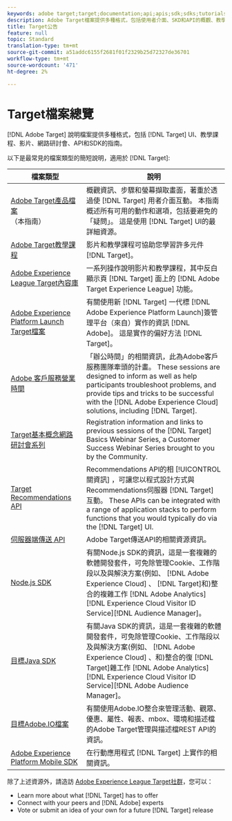 ```yaml
---
keywords: adobe target;target;documentation;api;apis;sdk;sdks;tutorials;doc;documentation
description: Adobe Target檔案提供多種格式，包括使用者介面、SKD和API的概觀、教學課程和指南。
title: Target公告
feature: null
topic: Standard
translation-type: tm+mt
source-git-commit: a51addc6155f2681f01f2329b25d72327de36701
workflow-type: tm+mt
source-wordcount: '471'
ht-degree: 2%

---
```



# Target檔案總覽

[!DNL Adobe Target] 說明檔案提供多種格式，包括 [!DNL Target] UI、教學課程、影片、網路研討會、API和SDK的指南。

以下是最常見的檔案類型的簡短說明，適用於 [!DNL Target]:

| 檔案類型 | 說明 |
| --- | --- |
| [Adobe Target產品檔案](/help/target-home.md)<br>（本指南） | 概觀資訊、步驟和螢幕擷取畫面，著重於透過使 [!DNL Target] 用者介面互動。 本指南概述所有可用的動作和選項，包括要避免的「疑問」。 這是使用 [!DNL Target] UI的最詳細資源。 |
| [Adobe Target教學課程](https://docs.adobe.com/content/help/en/target-learn/tutorials/overview.html) | 影片和教學課程可協助您學習許多元件 [!DNL Target]。 |
| [Adobe Experience League Target內容庫](https://guided.adobe.com/#recommended/solutions/target) | 一系列操作說明影片和教學課程，其中反白顯示頁 [!DNL Target] 面上的 [!DNL Adobe Target Experience League] 功能。 |
| [Adobe Experience Platform Launch Target檔案](/help/c-implementing-target/c-implementing-target-for-client-side-web/how-to-deployatjs/cmp-implementing-target-using-adobe-launch.md) | 有關使用新 [!DNL Target] 一代標 [!DNL Adobe Experience Platform Launch]簽管理平台（來自）實作的資訊 [!DNL Adobe]。 這是實作的偏好方法 [!DNL Target]。 |
| [Adobe 客戶服務營業時間](/help/cmp-resources-and-contact-information.md#concept_58EA30379D3B48C4848BA2A8C464A5B7) | 「辦公時間」的相關資訊，此為Adobe客戶服務團隊牽頭的計畫。 These sessions are designed to inform as well as help participants troubleshoot problems, and provide tips and tricks to be successful with the [!DNL Adobe Experience Cloud] solutions, including [!DNL Target]. |
| [Target基本概念網路研討會系列](https://landing.adobe.com/acs/2018/na/adobe-target/registration.html) | Registration information and links to previous sessions of the [!DNL Target] Basics Webinar Series, a Customer Success Webinar Series brought to you by the Community. |
| [Target Recommendations API](https://developers.adobetarget.com/api/recommendations/) | Recommendations API的相 [!UICONTROL 關資訊] ，可讓您以程式設計方式與Recommendations伺服器 [!DNL Target] 互動。 These APIs can be integrated with a range of application stacks to perform functions that you would typically do via the [!DNL Target] UI. |
| [伺服器端傳送 API](https://developers.adobetarget.com/api/delivery-api/) | Adobe Target傳送API的相關資源資訊。 |
| [Node.js SDK](https://github.com/adobe/target-nodejs-sdk) | 有關Node.js SDK的資訊，這是一套複雜的軟體開發套件，可免除管理Cookie、工作階段以及與解決方案(例如、 [!DNL Adobe Experience Cloud] 、 [!DNL Target]和)整合的複雜工作 [!DNL Adobe Analytics][!DNL Experience Cloud Visitor ID Service][!DNL Audience Manager]。 |
| [目標Java SDK](https://github.com/adobe/target-java-sdk) | 有關Java SDK的資訊，這是一套複雜的軟體開發套件，可免除管理Cookie、工作階段以及與解決方案(例如、 [!DNL Adobe Experience Cloud] 、和)整合的復 [!DNL Target]雜工作 [!DNL Adobe Analytics][!DNL Experience Cloud Visitor ID Service][!DNL Adobe Audience Manager]。 |
| [目標Adobe.IO檔案](http://developers.adobetarget.com/api/#introduction) | 有關使用Adobe.IO整合來管理活動、觀眾、優惠、屬性、報表、mbox、環境和描述檔的Adobe Target管理與描述檔REST API的資訊。 |
| [Adobe Experience Platform Mobile SDK](https://aep-sdks.gitbook.io/docs/using-mobile-extensions/adobe-target) | 在行動應用程式 [!DNL Target] 上實作的相關資訊。 |

除了上述資源外，請造訪 [Adobe Experience League Target社群](https://experienceleaguecommunities.adobe.com/t5/adobe-target/ct-p/adobe-target-community)，您可以：

* Learn more about what [!DNL Target] has to offer
* Connect with your peers and [!DNL Adobe] experts
* Vote or submit an idea of your own for a future [!DNL Target] release
